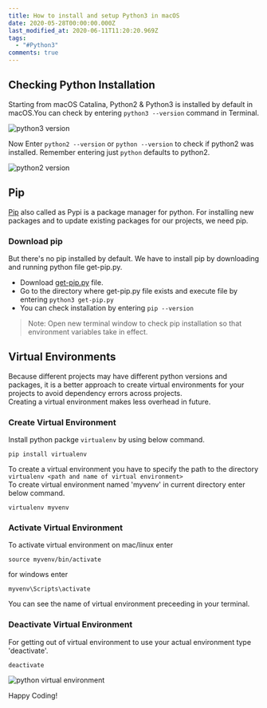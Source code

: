 ```yaml
---
title: How to install and setup Python3 in macOS
date: 2020-05-28T00:00:00.000Z
last_modified_at: 2020-06-11T11:20:20.969Z
tags:
  - "#Python3"
comments: true
---
```

## Checking Python Installation
Starting from macOS Catalina, Python2 & Python3 is installed by default in macOS.You can check by entering `python3 --version` command in Terminal.

![python3 version](/assets/images/uploads/2020-05-28-0.jpeg)

Now Enter `python2 --version`  or `python --version` to check if python2 was installed. Remember entering just `python` defaults to python2.

![python2 version](/assets/images/uploads/2020-05-28-1.jpeg)

## [](https://pip.pypa.io/en/stable/)Pip

[Pip](https://pip.pypa.io/en/stable/) also called as Pypi is a package manager for python. For installing new packages and to update existing packages for our projects, we need pip.

### Download pip

But there's no pip installed by default. We have to install pip by downloading and running python file get-pip.py.

* Download [get-pip.py](https://bootstrap.pypa.io/get-pip.py) file.
* Go to the directory where get-pip.py file exists and execute file by entering `python3 get-pip.py`
* You can check installation by entering `pip --version`

> Note: Open new terminal window to check pip installation so that environment variables take in effect.

## Virtual Environments
Because different projects may have different python versions and packages, it is a better approach to create virtual environments for your projects to avoid dependency errors across projects.  
Creating a virtual environment makes less overhead in future.

### Create Virtual Environment
Install python packge `virtualenv` by using below command.
```shell
pip install virtualenv
```
To create a virtual environment you have to specify the path to the directory `virtualenv <path and name of virtual environment>`  
To create virtual environment named 'myvenv' in current directory enter below command.
```shell
virtualenv myvenv
```

### Activate Virtual Environment
To activate virtual environment on mac/linux enter
```shell
source myvenv/bin/activate
```
for windows enter
```
myvenv\Scripts\activate
```
You can see the name of virtual environment preceeding in your terminal.

### Deactivate Virtual Environment
For getting out of virtual environment to use your actual environment type 'deactivate'.
```shell
deactivate
``` 
![python virtual environment](/assets/images/uploads/2020-05-28-2.jpeg)

Happy Coding!